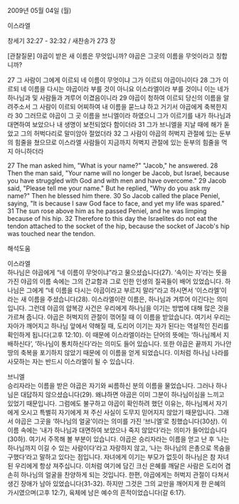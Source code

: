 2009년 05월 04일 (월)

이스라엘



창세기 32:27 - 32:32 / 새찬송가 273 장

[관찰질문]
야곱이 받은 새 이름은 무엇입니까?
야곱은 그곳의 이름을 무엇이라고 칭합니까?

27 그 사람이 그에게 이르되 네 이름이 무엇이냐 그가 이르되 야곱이니이다 28 그가 이르되 네 이름을 다시는 야곱이라 부를 것이 아니요 이스라엘이라 부를 것이니 이는 네가 하나님과 및 사람들과 겨루어 이겼음이니라 29 야곱이 청하여 이르되 당신의 이름을 알려주소서 그 사람이 이르되 어찌하여 내 이름을 묻느냐 하고 거기서 야곱에게 축복한지라 30 그러므로 야곱이 그 곳 이름을 브니엘이라 하였으니 그가 이르기를 내가 하나님과 대면하여 보았으나 내 생명이 보전되었다 함이더라 31 그가 브니엘을 지날 때에 해가 돋았고 그의 허벅다리로 말미암아 절었더라 32 그 사람이 야곱의 허벅지 관절에 있는 둔부의 힘줄을 쳤으므로 이스라엘 사람들이 지금까지 허벅지 관절에 있는 둔부의 힘줄을 먹지 아니하더라 

27 The man asked him, "What is your name?" "Jacob," he answered. 28 Then the man said, "Your name will no longer be Jacob, but Israel, because you have struggled with God and with men and have overcome." 29 Jacob said, "Please tell me your name." But he replied, "Why do you ask my name?" Then he blessed him there. 
30 So Jacob called the place Peniel, saying, "It is because I saw God face to face, and yet my life was spared." 31 The sun rose above him as he passed Peniel, and he was limping because of his hip. 32 Therefore to this day the Israelites do not eat the tendon attached to the socket of the hip, because the socket of Jacob's hip was touched near the tendon.

해석도움





이스라엘  
하나님은 야곱에게 “네 이름이 무엇이냐”라고 물으셨습니다(27). ‘속이는 자’라는 뜻을 가진 야곱의 이름 속에는 그의 간교함과 그로 인한 인생의 질곡들이 배어 있었습니다. 하나님은 그에게 “네 이름을 다시는 야곱이라고 부르지 말라”라고 하시면서 ‘이스라엘’이라는 새 이름을 주셨습니다(28). 이스라엘이란 이름은, 하나님과 겨루어 이긴다는 의미입니다. 그런데 야곱의 얍복강 사건은 우리에게 하나님을 이기는 방법에 대해 많은 것을 가르쳐 줍니다. 야곱은 허벅지의 관절이 꺾어질 때 이 이름을 받았습니다. 여기서 우리는 자아가 깨어지고 하나님 앞에서 약해질 때, 도리어 이기는 자가 된다는 역설적인 진리를 확인하게 됩니다(고후 12:10). 이 때문에 이스라엘이라는 단어의 뜻에는 ‘하나님께서 지배하신다’, ‘하나님이 통치하신다’라는 의미도 들어 있습니다. 또한 야곱은 끝까지 가나안 땅의 축복을 포기하지 않았기 때문에 이 이름을 얻게 되었습니다. 이처럼 하나님 나라를 사모하는 자는 반드시 이스라엘이 될 수 있습니다.     

브니엘  
승리자라는 이름을 받은 야곱은 자기와 씨름하신 분의 이름을 물었습니다. 그러나 하나님은 대답하지 않으셨습니다(29). 왜냐하면 야곱은 이미 그분이 하나님이심을 느끼고 있었기 때문입니다. 그럼에도 불구하고 야곱이 확인하려 했던 이유는, 하나님께서 자기에게 오시고 특별히 자기에게 져 주신 사실이 도무지 믿어지지 않았기 때문입니다. 그래서 야곱은 그곳을 ‘하나님의 얼굴’이라는 의미를 가진 ‘브니엘’로 칭했습니다(30상). 이 이름 속에는 ‘내가 하나님과 대면하여 보았으나 죽지 않았다’라는 의미가 들어있습니다(30하). 여기서 주목해 볼 부분이 있습니다. 야곱은 승리자라는 이름을 얻고 난 후 ‘나는 하나님까지 이길 수 있는 사람이다’라고 자랑하지 않고, ‘나는 하나님의 은총으로 목숨을 구했다’라고 말하고 있다는 점입니다. 자녀에게 이기는 부모가 없듯이 하나님은 참 자녀 된 우리에게 항상 져주십니다. 이처럼 여기에 담긴 크신 은혜를 깨달은 사람은 도리어 겸손히 하나님의 얼굴을 찬양하게 되는 것입니다. 한편, 야곱에게는 허벅지 관절이 다쳐서 생긴 장애가 남아 있었습니다(31-32). 하지만 그것은 그의 교만을 깨어지게 한 은혜의 가시였으며(고후 12:7), 육체에 남은 예수의 흔적이었습니다(갈 6:17).